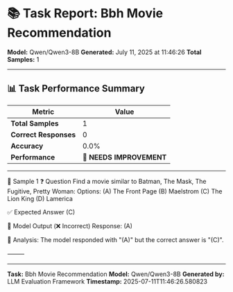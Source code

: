 # 📚 Task Report: Bbh Movie Recommendation

**Model:** Qwen/Qwen3-8B
**Generated:** July 11, 2025 at 11:46:26
**Total Samples:** 1

---

## 📊 Task Performance Summary

| Metric | Value |
| ------ | ----- |
| **Total Samples** | 1 |
| **Correct Responses** | 0 |
| **Accuracy** | 0.0% |
| **Performance** | 🔴 **NEEDS IMPROVEMENT** |

---

📝 Sample 1
❓ Question
Find a movie similar to Batman, The Mask, The Fugitive, Pretty Woman:
Options:
(A) The Front Page
(B) Maelstrom
(C) The Lion King
(D) Lamerica

✅ Expected Answer
(C)

🤖 Model Output (❌ Incorrect)
Response: (A)

💬 Analysis:
The model responded with "(A)" but the correct answer is "(C)".

⸻

---

**Task:** Bbh Movie Recommendation
**Model:** Qwen/Qwen3-8B
**Generated by:** LLM Evaluation Framework
**Timestamp:** 2025-07-11T11:46:26.580823